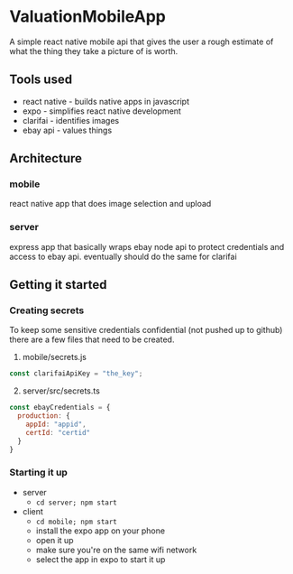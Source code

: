 # ValuationMobileApp
A simple react native mobile api that gives the user a rough estimate of what the thing they take a picture of is worth.

## Tools used
* react native - builds native apps in javascript
* expo - simplifies react native development
* clarifai - identifies images
* ebay api - values things

## Architecture
### mobile
react native app that does image selection and upload

### server
express app that basically wraps ebay node api to protect credentials and access to ebay api. eventually should do the same for clarifai

## Getting it started
### Creating secrets
To keep some sensitive credentials confidential (not pushed up to github) there are a few files that need to be created.
1. mobile/secrets.js
```javascript
const clarifaiApiKey = "the_key";
```
2. server/src/secrets.ts
```javascript
const ebayCredentials = {
  production: {
    appId: "appid",
    certId: "certid"
  }
}
```
### Starting it up
* server 
  * `cd server; npm start`
* client
  * `cd mobile; npm start`
  * install the expo app on your phone
  * open it up
  * make sure you're on the same wifi network
  * select the app in expo to start it up
